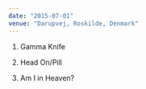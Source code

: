 ```yaml
---
date: "2015-07-01"
venue: "Darupvej, Roskilde, Denmark"
---
```


 1. Gamma Knife

 2. Head On/Pill

 3. Am I in Heaven?


